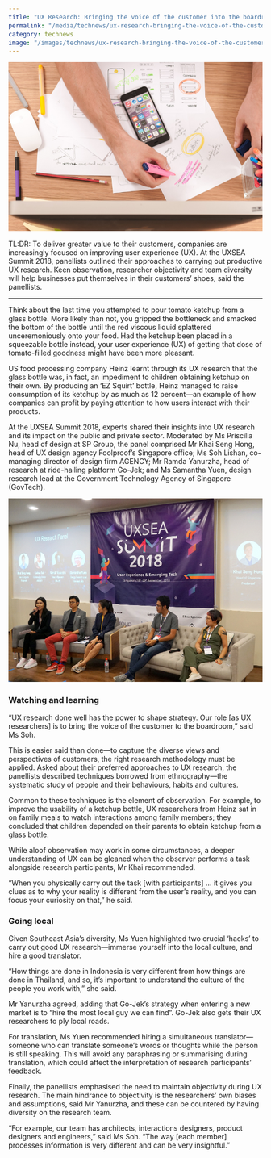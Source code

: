 ```yaml
---
title: "UX Research: Bringing the voice of the customer into the boardroom"
permalink: "/media/technews/ux-research-bringing-the-voice-of-the-customer-into-the-boardroom"
category: technews
image: "/images/technews/ux-research-bringing-the-voice-of-the-customer-into-the-boardroom-part1.png"
---
```

      
![TechNews UX Research: Bringing the voice of the customer into the boardroom](/images/technews/ux-research-bringing-the-voice-of-the-customer-into-the-boardroom-part1.png)

TL:DR: To deliver greater value to their customers, companies are increasingly focused on improving user experience (UX). At the UXSEA Summit 2018, panellists outlined their approaches to carrying out productive UX research. Keen observation, researcher objectivity and team diversity will help businesses put themselves in their customers’ shoes, said the panellists. 

---
Think about the last time you attempted to pour tomato ketchup from a glass bottle. More likely than not, you gripped the bottleneck and smacked the bottom of the bottle until the red viscous liquid splattered unceremoniously onto your food. Had the ketchup been placed in a squeezable bottle instead, your user experience (UX) of getting that dose of tomato-filled goodness might have been more pleasant. 

US food processing company Heinz learnt through its UX research that the glass bottle was, in fact, an impediment to children obtaining ketchup on their own. By producing an ‘EZ Squirt’ bottle, Heinz managed to raise consumption of its ketchup by as much as 12 percent—an example of how companies can profit by paying attention to how users interact with their products. 

At the UXSEA Summit 2018, experts shared their insights into UX research and its impact on the public and private sector. Moderated by Ms Priscilla Nu, head of design at SP Group, the panel comprised Mr Khai Seng Hong, head of UX design agency Foolproof’s Singapore office; Ms Soh Lishan, co-managing director of design firm AGENCY; Mr Ramda Yanurzha, head of research at ride-hailing platform Go-Jek; and Ms Samantha Yuen, design research lead at the Government Technology Agency of Singapore (GovTech).

![TechNews UX Research: Bringing the voice of the customer into the boardroom](/images/technews/ux-research-bringing-the-voice-of-the-customer-into-the-boardroom-part2.png)

### **Watching and learning**

“UX research done well has the power to shape strategy. Our role [as UX researchers] is to bring the voice of the customer to the boardroom,” said Ms Soh.

This is easier said than done—to capture the diverse views and perspectives of customers, the right research methodology must be applied. Asked about their preferred approaches to UX research, the panellists described techniques borrowed from ethnography—the systematic study of people and their behaviours, habits and cultures.

Common to these techniques is the element of observation. For example, to improve the usability of a ketchup bottle, UX researchers from Heinz sat in on family meals to watch interactions among family members; they concluded that children depended on their parents to obtain ketchup from a glass bottle.

While aloof observation may work in some circumstances, a deeper understanding of UX can be gleaned when the observer performs a task alongside research participants, Mr Khai recommended.

“When you physically carry out the task [with participants] … it gives you clues as to why your reality is different from the user’s reality, and you can focus your curiosity on that,” he said.

### **Going local**

Given Southeast Asia’s diversity, Ms Yuen highlighted two crucial ‘hacks’ to carry out good UX research—immerse yourself into the local culture, and hire a good translator.

“How things are done in Indonesia is very different from how things are done in Thailand, and so, it’s important to understand the culture of the people you work with,” she said. 

Mr Yanurzha agreed, adding that Go-Jek’s strategy when entering a new market is to “hire the most local guy we can find”. Go-Jek also gets their UX researchers to ply local roads.

For translation, Ms Yuen recommended hiring a simultaneous translator—someone who can translate someone’s words or thoughts while the person is still speaking. This will avoid any paraphrasing or summarising during translation, which could affect the interpretation of research participants’ feedback. 

Finally, the panellists emphasised the need to maintain objectivity during UX research. The main hindrance to objectivity is the researchers’ own biases and assumptions, said Mr Yanurzha, and these can be countered by having diversity on the research team.

“For example, our team has architects, interactions designers, product designers and engineers,” said Ms Soh. “The way [each member] processes information is very different and can be very insightful.”
